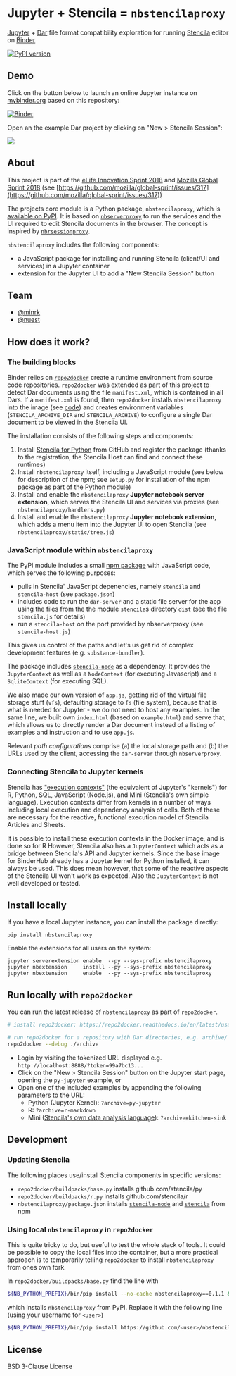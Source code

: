 # Jupyter + Stencila = `nbstencilaproxy`

[Jupyter](https://jupyter.org/) + [Dar](https://github.com/substance/dar) file format compatibility exploration for running [Stencila](http://stenci.la/) editor on [Binder](https://mybinder.org/)

[![PyPI version](https://badge.fury.io/py/nbstencilaproxy.svg)](https://badge.fury.io/py/nbstencilaproxy)

## Demo

Click on the button below to launch an online Jupyter instance on [mybinder.org](https://mybinder.org) based on this repository:

[![Binder](https://mybinder.org/badge.svg)](https://mybinder.org/v2/gh/minrk/nbstencilaproxy/master?urlpath=stencila)

Open an the example Dar project by clicking on "New > Stencila Session":

![](new-session-button.png)

## About

This project is part of the [eLife  Innovation Sprint 2018](https://elifesci.org/innovationsprint2018) and [Mozilla Global Sprint 2018](https://mozilla.github.io/global-sprint/) (see [https://github.com/mozilla/global-sprint/issues/317](https://github.com/mozilla/global-sprint/issues/317))

The projects core module is a Python package, `nbstencilaproxy`, which is [available on PyPI](https://pypi.org/project/nbstencilaproxy/).
It is based on [`nbserverproxy`](https://github.com/jupyterhub/nbserverproxy) to run the services and the UI required to edit Stencila documents in the browser.
The concept is inspired by [`nbrsessionproxy`](https://github.com/jupyterhub/nbrsessionproxy).

`nbstencilaproxy` includes the following components:

- a JavaScript package for installing and running Stencila (client/UI and services) in a Jupyter container
- extension for the Jupyter UI to add a "New Stencila Session" button

## Team

- [@minrk](https://github.com/minrk)
- [@nuest](https://github.com/nuest)

## How does it work?

### The building blocks

Binder relies on [`repo2docker`](https://repo2docker.readthedocs.io/en/latest/) create a runtime environment from source code repositories.
`repo2docker` was extended as part of this project to detect Dar documents using the file `manifest.xml`, which is contained in all Dars.
If a `manifest.xml` is found, then `repo2docker` installs `nbstencilaproxy` into the image (see [code](https://github.com/jupyter/repo2docker/blob/master/repo2docker/buildpacks/base.py#L521)) and creates environment variables (`STENCILA_ARCHIVE_DIR` and `STENCILA_ARCHIVE`) to configure a single Dar document to be viewed in the Stencila UI.

The installation consists of the following steps and components:

1. Install [Stencila for Python](https://github.com/stencila/py) from GitHub and register the package (thanks to the registration, the Stencila Host can find and connect these runtimes)
1. Install `nbstencilaproxy` itself, including a JavaScript module (see below for description of the npm; see `setup.py` for installation of the npm package as part of the Python module)
1. Install and enable the `nbstencilaproxy` **Jupyter notebook server extension**,  which serves the Stencila UI and services via proxies (see `nbstencilaproxy/handlers.py`)
1. Install and enable the `nbstencilaproxy` **Jupyter notebook extension**, which adds a menu item into the Jupyter UI to open Stencila (see `nbstencilaproxy/static/tree.js`)

### JavaScript module within `nbstencilaproxy`

The PyPI module includes a small [npm package](https://www.npmjs.com/) with JavaScript code, which serves the following purposes:

- pulls in Stencila' JavaScript depenencies, namely `stencila` and `stencila-host` (see `package.json`)
- includes code to run the `dar-server` and a static file server for the app using the files from the the module `stencila`s directory `dist` (see the file `stencila.js` for details)
- run a `stencila-host` on the port provided by nbserverproxy (see `stencila-host.js`)

This gives us control of the paths and let's us get rid of complex development features (e.g. `substance-bundler`).

The package includes [`stencila-node`](https://www.npmjs.com/package/stencila-node) as a dependency.
It provides the `JupyterContext` as well as a `NodeContext` (for executing Javascript) and a `SqliteContext` (for executing SQL).

We also made our own version of `app.js`, getting rid of the virtual file storage stuff (`vfs`), defaulting storage to `fs` (file system), because that is what is needed for Jupyter - we do not need to host any examples.
In the same line, we built own `index.html` (based on `example.html`) and serve that, which allows us to directly render a Dar document instead of a listing of examples and instruction and to use `app.js`.

Relevant _path configurations_ comprise (a) the local storage path and (b) the URLs used by the client, accessing the `dar-server` through `nbserverproxy`.

### Connecting Stencila to Jupyter kernels

Stencila has ["execution contexts"](https://stenci.la/learn/intro.html) (the equivalent of Jupyter's "kernels") for R, Python, SQL, JavaScript (Node.js), and Mini (Stencila's own simple language).
Execution contexts differ from kernels in a number of ways including local execution and dependency analysis of cells.
Both of these are necessary for the reactive, functional execution model of Stencila Articles and Sheets.

It is possible to install these execution contexts in the Docker image, and is done so for R
However, Stencila also has a `JupyterContext` which acts as a bridge between Stencila's API and Jupyter kernels.
Since the base image for BinderHub already has a Jupyter kernel for Python installed, it can always be used.
This does mean however, that some of the reactive aspects of the Stencila UI won't work as expected.
Also the `JupyterContext` is not well developed or tested.

## Install locally

If you have a local Jupyter instance, you can install the package directly:

```
pip install nbstencilaproxy
```

Enable the extensions for all users on the system:

```
jupyter serverextension enable  --py --sys-prefix nbstencilaproxy
jupyter nbextension     install --py --sys-prefix nbstencilaproxy
jupyter nbextension     enable  --py --sys-prefix nbstencilaproxy
```

## Run locally with `repo2docker`

You can run the latest release of `nbstencilaproxy` as part of `repo2docker`.

```bash
# install repo2docker: https://repo2docker.readthedocs.io/en/latest/usage.html#running-repo2docker-locally

# run repo2docker for a repository with Dar directories, e.g. archive/ in this repository (add '--no-build' option to only inspect Dockerfile)
repo2docker --debug ./archive
```

- Login by visiting the tokenized URL displayed e.g. `http://localhost:8888/?token=99a7bc13...`
- Click on the "New > Stencila Session" button on the Jupyter start page, opening the `py-jupyter` example, or
- Open one of the included examples by appending the following parameters to the URL:
  - Python (Jupyter Kernel): `?archive=py-jupyter`
  - R: `?archive=r-markdown`
  - Mini ([Stencila's own data analysis language](https://github.com/stencila/mini)): `?archive=kitchen-sink`

## Development

### Updating Stencila

The following places use/install Stencila components in specific versions:

- `repo2docker/buildpacks/base.py` installs github.com/stencila/py
- `repo2docker/buildpacks/r.py` installs github.com/stencila/r
- `nbstencilaproxy/package.json` installs [`stencila-node`](https://www.npmjs.com/package/stencila-node) and [`stencila`](https://www.npmjs.com/package/stencila) from npm

### Using local `nbstencilaproxy` in `repo2docker`

This is quite tricky to do, but useful to test the whole stack of tools.
It could be possible to copy the local files into the container, but a more practical approach is to temporarily telling `repo2docker` to install `nbstencilaproxy` from ones own fork.

In `repo2docker/buildpacks/base.py` find the line with

```bash
${NB_PYTHON_PREFIX}/bin/pip install --no-cache nbstencilaproxy==0.1.1 && \
```

which installs `nbstencilaproxy` from PyPI.
Replace it with the following line (using your username for `<user>`)

```bash
${NB_PYTHON_PREFIX}/bin/pip install https://github.com/<user>/nbstencilaproxy/archive/master.tar.gz && \
```

## License

BSD 3-Clause License
